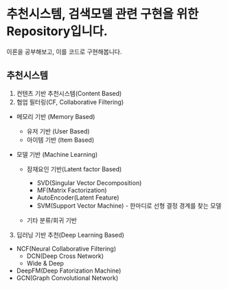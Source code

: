 # 추천시스템, 검색모델 관련 구현을 위한 Repository입니다.
 이론을 공부해보고, 이를 코드로 구현해봅니다.


## 추천시스템

1. 컨텐츠 기반 추천시스템(Content Based)
2. 협업 필터링(CF, Collaborative Filtering)
* 메모리 기반 (Memory Based)
    * 유저 기반 (User Based)
    * 아이템 기반 (Item Based)
    
    
* 모델 기반 (Machine Learning)
    * 잠재요인 기반(Latent factor Based)
    	* SVD(Singular Vector Decomposition)
    	* MF(Matrix Factorization)
    	* AutoEncoder(Latent Feature)
    	* SVM(Support Vector Machine) - 한마디로 선형 결정 경계를 찾는 모델 
        
        
    * 기타 분류/회귀 기반
  
        
 3. 딥러닝 기반 추천(Deep Learning Based)
   * NCF(Neural Collaborative Filtering)
     * DCN(Deep Cross Network)
     * Wide & Deep
   * DeepFM(Deep Fatorization Machine)
   * GCN(Graph Convolutional Network)
